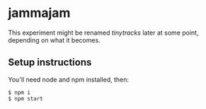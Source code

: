 # jammajam

This experiment might be renamed *tinytracks* later at some point, depending on what it becomes.

## Setup instructions

You'll need node and npm installed, then:

```
$ npm i
$ npm start
```
